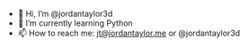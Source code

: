 - 👋 Hi, I’m @jordantaylor3d
- 🌱 I’m currently learning Python
- 📫 How to reach me: jt@jordantaylor.me or @jordantaylor3d

<!---
jordantaylor3d/jordantaylor3d is a ✨ special ✨ repository because its `README.md` (this file) appears on your GitHub profile.
You can click the Preview link to take a look at your changes.
--->
